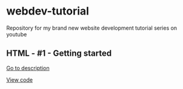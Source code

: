 # webdev-tutorial

Repository for my brand new website development tutorial series on youtube

## HTML - #1 - Getting started

[Go to description](https://basiccorruption.github.io/webdev-tutorial/HTML%20-%20%231%20-%20Getting%20started/readme.md)

[View code](https://basiccorruption.github.io/webdev-tutorial/HTML%20-%20%231%20-%20Getting%20started/index.html)
